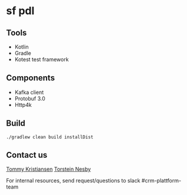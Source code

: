 # sf pdl 


## Tools
- Kotlin
- Gradle
- Kotest test framework

## Components
- Kafka client
- Protobuf 3.0
- Http4k

## Build
```
./gradlew clean build installDist
```

## Contact us
[Tommy Kristiansen](mailto://tommy.kristiansen@nav.no)
[Torstein Nesby](mailto://torstein.nesby@nav.no)

For internal resources, send request/questions to slack #crm-plattform-team 